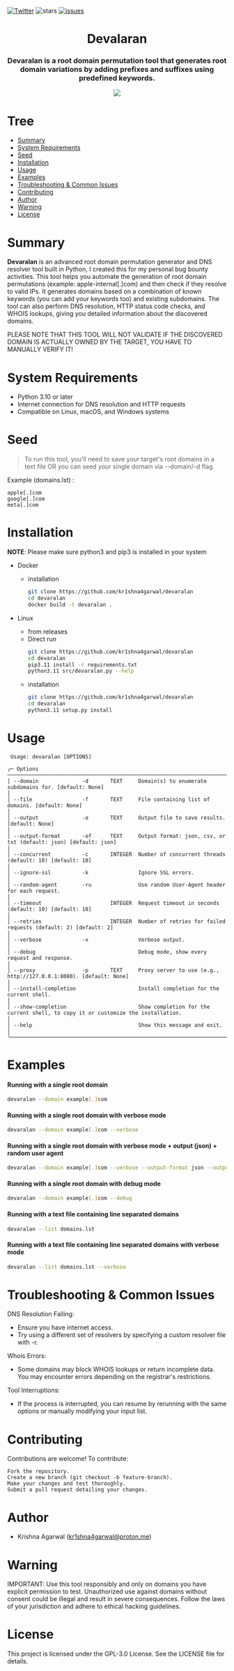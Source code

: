 [![Twitter](https://img.shields.io/twitter/follow/kr1shna4garwal?logo=twitter)](https://twitter.com/kr1shna4garwal)
![stars](https://img.shields.io/github/stars/kr1shna4garwal/devaralan)
[![issues](https://img.shields.io/github/issues/kr1shna4garwal/devaralan?color=%20%237fb3d5%20)](https://github.com/devaralan/devaralan/issues)


<h1 align="center">Devalaran</h1>
<h3 align="center">Devaralan is a root domain permutation tool that generates root domain variations by adding prefixes and suffixes using predefined keywords.</h3>
<p align="center"><img src=https://i.ibb.co/VgctZZY/Screenshot-2024-10-11-at-3-43-42-PM.png></p>

# Tree
- [Summary](#Summary)
- [System Requirements](#System-Requirements)
- [Seed](#Seed)
- [Installation](#installation)
- [Usage](#usage)
- [Examples](#examples)
- [Troubleshooting & Common Issues](#Troubleshooting--Common-Issues)
- [Contributing](#Contributing)
- [Author](#author)
- [Warning](#warning)
- [License](#license)

# Summary

**Devaralan** is an advanced root domain permutation generator and DNS resolver tool built in Python, I created this for my personal bug bounty activities. This tool helps you automate the generation of root domain permutations (example: apple-internal[.]com) and then check if they resolve to valid IPs.
It generates domains based on a combination of known keywords (you can add your keywords too) and existing subdomains.
The tool can also perform DNS resolution, HTTP status code checks, and WHOIS lookups, giving you detailed information about the discovered domains.

PLEASE NOTE THAT THIS TOOL WILL NOT VALIDATE IF THE DISCOVERED DOMAIN IS ACTUALLY OWNED BY THE TARGET, YOU HAVE TO MANUALLY VERIFY IT!

# System Requirements
- Python 3.10 or later
- Internet connection for DNS resolution and HTTP requests
- Compatible on Linux, macOS, and Windows systems

# Seed
> To run this tool, you'll need to save your target's root domains in a text file OR you can seed your single domain via --domain/-d flag.

Example (domains.lst) :

```
apple[.]com
google[.]com
meta[.]com
```

# Installation

**NOTE**: Please make sure python3 and pip3 is installed in your system

- Docker
    - installation
        ```bash
        git clone https://github.com/kr1shna4garwal/devaralan
        cd devaralan
        docker build -t devaralan .
        ```

- Linux
    - from releases
    - Direct run
        ```bash
        git clone https://github.com/kr1shna4garwal/devaralan
        cd devaralan
        pip3.11 install -r requirements.txt
        python3.11 src/devaralan.py --help
        ```
    - installation
        ```bash
        git clone https://github.com/kr1shna4garwal/devaralan
        cd devaralan
        python3.11 setup.py install
        ```

# Usage

```
 Usage: devaralan [OPTIONS]                                                                                                                                   
                                                                                                                                                              
╭─ Options ──────────────────────────────────────────────────────────────────────────────────────────────────────────────────────────────────────────────────╮
│ --domain              -d       TEXT     Domain(s) to enumerate subdomains for. [default: None]                                                             │
│ --file                -f       TEXT     File containing list of domains. [default: None]                                                                   │
│ --output              -o       TEXT     Output file to save results. [default: None]                                                                       │
│ --output-format       -of      TEXT     Output format: json, csv, or txt (default: json) [default: json]                                                   │
│ --concurrent          -c       INTEGER  Number of concurrent threads (default: 10) [default: 10]                                                           │
│ --ignore-ssl          -k                Ignore SSL errors.                                                                                                 │
│ --random-agent        -ru               Use random User-Agent header for each request.                                                                     │
│ --timeout                      INTEGER  Request timeout in seconds (default: 10) [default: 10]                                                             │
│ --retries                      INTEGER  Number of retries for failed requests (default: 2) [default: 2]                                                    │
│ --verbose             -v                Verbose output.                                                                                                    │
│ --debug                                 Debug mode, show every request and response.                                                                       │
│ --proxy               -p       TEXT     Proxy server to use (e.g., http://127.0.0.1:8080). [default: None]                                                 │
│ --install-completion                    Install completion for the current shell.                                                                          │
│ --show-completion                       Show completion for the current shell, to copy it or customize the installation.                                   │
│ --help                                  Show this message and exit.                                                                                        │
╰────────────────────────────────────────────────────────────────────────────────────────────────────────────────────────────────────────────────────────────╯

```

# Examples

#### Running with a single root domain

```bash
devaralan --domain example[.]com
```

#### Running with a single root domain with verbose mode

```bash
devaralan --domain example[.]com --verbose
```

#### Running with a single root domain with verbose mode + output (json) + random user agent

```bash
devaralan --domain example[.]com --verbose --output-format json --output example-output.json --random-agent
```

#### Running with a single root domain with debug mode

```bash
devaralan --domain example[.]com --debug
```

#### Running with a text file containing line separated domains

```bash
devaralan --list domains.lst
```

#### Running with a text file containing line separated domains with verbose mode

```bash
devaralan --list domains.lst --verbose
```

# Troubleshooting & Common Issues

DNS Resolution Failing:
- Ensure you have internet access.
- Try using a different set of resolvers by specifying a custom resolver file with -r.

Whois Errors:
- Some domains may block WHOIS lookups or return incomplete data. You may encounter errors depending on the registrar's restrictions.

Tool Interruptions:
- If the process is interrupted, you can resume by rerunning with the same options or manually modifying your input list.

# Contributing
Contributions are welcome! To contribute:

```
Fork the repository.
Create a new branch (git checkout -b feature-branch).
Make your changes and test thoroughly.
Submit a pull request detailing your changes.
```

# Author
- Krishna Agarwal (kr1shna4garwal@proton.me)

# Warning 

IMPORTANT: Use this tool responsibly and only on domains you have explicit permission to test. Unauthorized use against domains without consent could be illegal and result in severe consequences. Follow the laws of your jurisdiction and adhere to ethical hacking guidelines.

# License
This project is licensed under the GPL-3.0 License. See the LICENSE file for details.
